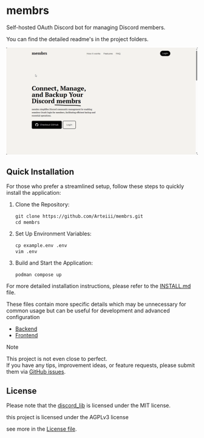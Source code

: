 # membrs

Self-hosted OAuth Discord bot for managing Discord members.

You can find the detailed readme's in the project folders.

![](./preview/msedge_YJFwwVlzxc.gif)

## Quick Installation

For those who prefer a streamlined setup, follow these steps to quickly install the application:

1. Clone the Repository:
    ```shell
    git clone https://github.com/Arteiii/membrs.git
    cd membrs
    ```

2. Set Up Environment Variables:
    ```shell
    cp example.env .env
    vim .env
    ```

3. Build and Start the Application:
    ```shell
    podman compose up
    ```

For more detailed installation instructions, please refer to the [INSTALL.md](INSTALL.md) file.


These files contain more specific details which may be unnecessary for common usage but can be useful for development
and advanced configuration

- [Backend](backend/README.md)
- [Frontend](frontend/README.md)

> [!NOTE]
> This project is not even close to perfect.  
> If you have any tips, improvement ideas, or feature requests, please submit them via [GitHub issues](https://github.com/Arteiii/membrs/issues/new).

## License

Please note that the [discord_lib](/backend/discord_lib/README.md) is licensed under the MIT license.

this project is licensed under the AGPLv3 license

see more in the [License file](LICENSE-AGPL-3).
